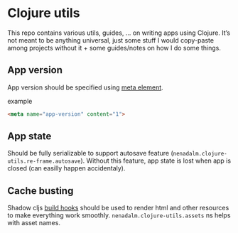 # Clojure utils

This repo contains various utils, guides, … on writing apps using Clojure. It’s not meant to be anything universal, just some stuff I would copy-paste among projects without it + some guides/notes on how I do some things.

## App version

App version should be specified using [meta element](https://developer.mozilla.org/en-US/docs/Web/HTML/Element/meta).

example
```html
<meta name="app-version" content="1">
```

## App state

Should be fully serializable to support autosave feature (`nenadalm.clojure-utils.re-frame.autosave`). Without this feature, app state is lost when app is closed (can easilly happen accidentaly).

## Cache busting

Shadow cljs [build hooks](https://shadow-cljs.github.io/docs/UsersGuide.html#build-hooks) should be used to render html and other resources to make everything work smoothly. `nenadalm.clojure-utils.assets` ns helps with asset names.

